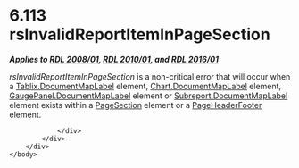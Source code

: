 <html dir="LTR" xmlns:mshelp="http://msdn.microsoft.com/mshelp" xmlns:ddue="http://ddue.schemas.microsoft.com/authoring/2003/5" xmlns:xlink="http://www.w3.org/1999/xlink" xmlns:tool="http://www.microsoft.com/tooltip">
    <head>
        <meta http-equiv="Content-Type" content="text/html; CHARSET=utf-8"></meta>
        <meta name="save" content="history"></meta>
        <title>6.113 rsInvalidReportItemInPageSection</title>
        <xml>
            <mshelp:toctitle title="6.113 rsInvalidReportItemInPageSection"></mshelp:toctitle>
            <mshelp:rltitle title="[MS-RDL]: rsInvalidReportItemInPageSection"></mshelp:rltitle>
            <mshelp:keyword index="A" term="b20006ce-a6b8-4541-ad3f-f20575d46002"></mshelp:keyword>
            <mshelp:attr name="DCSext.ContentType" value="open specification"></mshelp:attr>
            <mshelp:attr name="AssetID" value="b20006ce-a6b8-4541-ad3f-f20575d46002"></mshelp:attr>
            <mshelp:attr name="TopicType" value="kbRef"></mshelp:attr>
            <mshelp:attr name="DCSext.Title" value="[MS-RDL]: rsInvalidReportItemInPageSection" />
        </xml>
    </head>
    <body>
        <div id="header">
            <h1 class="heading">6.113 rsInvalidReportItemInPageSection</h1>
        </div>
        <div id="mainSection">
            <div id="mainBody">
                <div id="allHistory" class="saveHistory"></div>
                <div id="sectionSection0" class="section" name="collapseableSection">
                    

<p><b><i>Applies to </i></b><a href="1e855f94-4617-47e4-b89e-0856c6cb420f.md"><b><i>RDL 2008/01</i></b></a><b><i>,
</i></b><a href="3428e690-a348-4ec7-8a6a-8efb42d2cdee.md"><b><i>RDL 2010/01</i></b></a><b><i>,
and </i></b><a href="52ce3983-2bfc-4e72-9359-42aaf5fe4509.md"><b><i>RDL 2016/01</i></b></a></p>

<p><i>rsInvalidReportItemInPageSection</i> is a non-critical
error that will occur when a <a href="7f1351e9-3a52-48cf-9c8f-5e94676a8ba2.md">Tablix.DocumentMapLabel</a>
element, <a href="f9df7a39-ea63-41fd-acd2-6544d3c53f42.md">Chart.DocumentMapLabel</a>
element, <a href="f6339db8-dea9-49f3-bd70-2524d4227e42.md">GaugePanel.DocumentMapLabel</a>
element or <a href="43c2ca99-b32e-4082-83ea-9a67c0b3fdea.md">Subreport.DocumentMapLabel</a>
element exists within a <a href="afff0921-7d95-4216-8f28-635c67d539d8.md">PageSection</a>
element or a <a href="ddc35223-1cb6-4136-823b-e72a3d12e1f9.md">PageHeaderFooter</a>
element.</p>


                </div>
            </div>
        </div>
    </body>
</html>